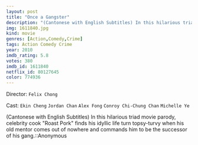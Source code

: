 ```yaml
---
layout: post
title: "Once a Gangster"
description: "(Cantonese with English Subtitles) In this hilarious triad movie parody, celebrity cook Roast Pork finds his idyllic life turn topsy-turvy when his old mentor comes out of nowhere and commands him to be the successor of his gang.::Anonymous.."
img: 1611840.jpg
kind: movie
genres: [Action,Comedy,Crime]
tags: Action Comedy Crime 
year: 2010
imdb_rating: 5.8
votes: 380
imdb_id: 1611840
netflix_id: 80127645
color: 774936
---
```

Director: `Felix Chong`  

Cast: `Ekin Cheng` `Jordan Chan` `Alex Fong` `Conroy Chi-Chung Chan` `Michelle Ye` 

(Cantonese with English Subtitles) In this hilarious triad movie parody, celebrity cook "Roast Pork" finds his idyllic life turn topsy-turvy when his old mentor comes out of nowhere and commands him to be the successor of his gang.::Anonymous